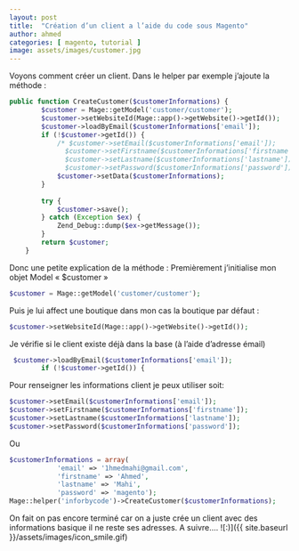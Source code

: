 ```yaml
---
layout: post
title:  "Création d’un client a l’aide du code sous Magento"
author: ahmed
categories: [ magento, tutorial ]
image: assets/images/customer.jpg
---
```

Voyons comment créer un client.
Dans le helper par exemple j’ajoute la méthode :



```php
public function CreateCustomer($customerInformations) {
        $customer = Mage::getModel('customer/customer');
        $customer->setWebsiteId(Mage::app()->getWebsite()->getId());
        $customer->loadByEmail($customerInformations['email']);
        if (!$customer->getId()) {
            /* $customer->setEmail($customerInformations['email']);
              $customer->setFirstname($customerInformations['firstname']);
              $customer->setLastname($customerInformations['lastname']);
              $customer->setPassword($customerInformations['password']); */
            $customer->setData($customerInformations);
        }
 
        try {
            $customer->save();
        } catch (Exception $ex) {
            Zend_Debug::dump($ex->getMessage());
        }
        return $customer;
    }
```

Donc une petite explication de la méthode :
Premièrement j’initialise mon objet Model « $customer »

```php
$customer = Mage::getModel('customer/customer');
```

Puis je lui affect une boutique dans mon cas la boutique par défaut :

```php
$customer->setWebsiteId(Mage::app()->getWebsite()->getId());
```

Je vérifie si le client existe déjà dans la base (à l’aide d’adresse émail)

```php
 $customer->loadByEmail($customerInformations['email']);
        if (!$customer->getId()) {
```

Pour renseigner les informations client je peux utiliser soit:

```php
$customer->setEmail($customerInformations['email']);
$customer->setFirstname($customerInformations['firstname']);
$customer->setLastname($customerInformations['lastname']);
$customer->setPassword($customerInformations['password']);
```

Ou

```php
$customerInformations = array(
            'email' => '1hmedmahi@gmail.com',
            'firstname' => 'Ahmed',
            'lastname' => 'Mahi',
            'password' => 'magento');
Mage::helper('inforbycode')->CreateCustomer($customerInformations);
```

On fait on pas encore terminé car on a juste crée un client avec des informations basique il ne reste ses adresses.
A suivre…. ![:)]({{ site.baseurl }}/assets/images/icon_smile.gif)

